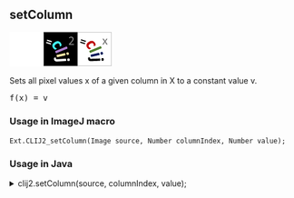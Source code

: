 ## setColumn
<img src="images/mini_empty_logo.png"/><img src="images/mini_clij2_logo.png"/><img src="images/mini_clijx_logo.png"/>

Sets all pixel values x of a given column in X to a constant value v.

<pre>f(x) = v</pre>

### Usage in ImageJ macro
```
Ext.CLIJ2_setColumn(Image source, Number columnIndex, Number value);
```


### Usage in Java


<details>

<summary>
clij2.setColumn(source, columnIndex, value);
</summary>
```
// init CLIJ and GPU
import net.haesleinhuepf.clij2.CLIJ2;
import net.haesleinhuepf.clij.clearcl.ClearCLBuffer;
CLIJ2 clij2 = CLIJ2.getInstance();

// get input parameters
ClearCLBuffer source = clij2.push(sourceImagePlus);
int columnIndex = 10;
float value = 1.0;
```

```
// Execute operation on GPU
clij2.setColumn(source, columnIndex, value);
```

```
//show result

// cleanup memory on GPU
clij2.release(source);
```


</details>



### Usage in Matlab


<details>

<summary>
clij2.setColumn(source, columnIndex, value);
</summary>
```
% init CLIJ and GPU
clij2 = init_clatlab();

% get input parameters
source = clij2.pushMat(source_matrix);
columnIndex = 10;
value = 1.0;
```

```
% Execute operation on GPU
clij2.setColumn(source, columnIndex, value);
```

```
% show result

% cleanup memory on GPU
clij2.release(source);
```


</details>



### Usage in Icy


details>

<summary>
clij2.setColumn(source, columnIndex, value);
</summary>
```
// init CLIJ and GPU
importClass(net.haesleinhuepf.clicy.CLICY);
importClass(Packages.icy.main.Icy);

clij2 = CLICY.getInstance();

// get input parameters
source_sequence = getSequence();source = clij2.pushSequence(source_sequence);
columnIndex = 10;
value = 1.0;
```

```
// Execute operation on GPU
clij2.setColumn(source, columnIndex, value);
```

```
// show result

// cleanup memory on GPU
clij2.release(source);
```


</details>





### Example notebooks
<a href="https://clij.github.io/clij2-docs/md/tribolium_morphometry"><img src="images/language_macro.png" height="20"/></a> [tribolium_morphometry](https://clij.github.io/clij2-docs/md/tribolium_morphometry)  




### Example scripts
<a href="https://github.com/clij/clij2-docs/blob/master/src/main/macro/rotating_sphere.ijm"><img src="images/language_macro.png" height="20"/></a> [rotating_sphere.ijm](https://github.com/clij/clij2-docs/blob/master/src/main/macro/rotating_sphere.ijm)  
<a href="https://github.com/clij/clij2-docs/blob/master/src/main/macro/tribolium_morphometry.ijm"><img src="images/language_macro.png" height="20"/></a> [tribolium_morphometry.ijm](https://github.com/clij/clij2-docs/blob/master/src/main/macro/tribolium_morphometry.ijm)  


[Back to CLIJ2 reference](https://clij.github.io/clij2-docs/reference)
[Back to CLIJ2 documentation](https://clij.github.io/clij2-docs)

[Imprint](https://clij.github.io/imprint)
